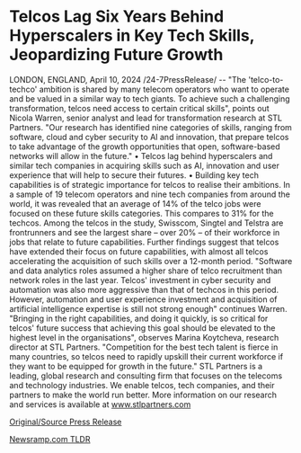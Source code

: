 # Telcos Lag Six Years Behind Hyperscalers in Key Tech Skills, Jeopardizing Future Growth

LONDON, ENGLAND, April 10, 2024 /24-7PressRelease/ -- "The 'telco-to-techco' ambition is shared by many telecom operators who want to operate and be valued in a similar way to tech giants. To achieve such a challenging transformation, telcos need access to certain critical skills", points out Nicola Warren, senior analyst and lead for transformation research at STL Partners. "Our research has identified nine categories of skills, ranging from software, cloud and cyber security to AI and innovation, that prepare telcos to take advantage of the growth opportunities that open, software-based networks will allow in the future."  • Telcos lag behind hyperscalers and similar tech companies in acquiring skills such as AI, innovation and user experience that will help to secure their futures.  • Building key tech capabilities is of strategic importance for telcos to realise their ambitions.  In a sample of 19 telecom operators and nine tech companies from around the world, it was revealed that an average of 14% of the telco jobs were focused on these future skills categories. This compares to 31% for the techcos. Among the telcos in the study, Swisscom, Singtel and Telstra are frontrunners and see the largest share – over 20% – of their workforce in jobs that relate to future capabilities.   Further findings suggest that telcos have extended their focus on future capabilities, with almost all telcos accelerating the acquisition of such skills over a 12-month period. "Software and data analytics roles assumed a higher share of telco recruitment than network roles in the last year. Telcos' investment in cyber security and automation was also more aggressive than that of techcos in this period. However, automation and user experience investment and acquisition of artificial intelligence expertise is still not strong enough" continues Warren.  "Bringing in the right capabilities, and doing it quickly, is so critical for telcos' future success that achieving this goal should be elevated to the highest level in the organisations", observes Marina Koytcheva, research director at STL Partners. "Competition for the best tech talent is fierce in many countries, so telcos need to rapidly upskill their current workforce if they want to be equipped for growth in the future."  STL Partners is a leading, global research and consulting firm that focuses on the telecoms and technology industries. We enable telcos, tech companies, and their partners to make the world run better. More information on our research and services is available at www.stlpartners.com 

[Original/Source Press Release](https://www.24-7pressrelease.com/press-release/509904/telcos-lag-six-years-behind-hyperscalers-in-key-tech-skills-jeopardizing-future-growth) 

[Newsramp.com TLDR](https://newsramp.com/None) 